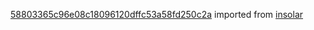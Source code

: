 [58803365c96e08c18096120dffc53a58fd250c2a](https://github.com/insolar/insolar/commit/58803365c96e08c18096120dffc53a58fd250c2a) imported from [insolar](https://github.com/insolar/insolar)
